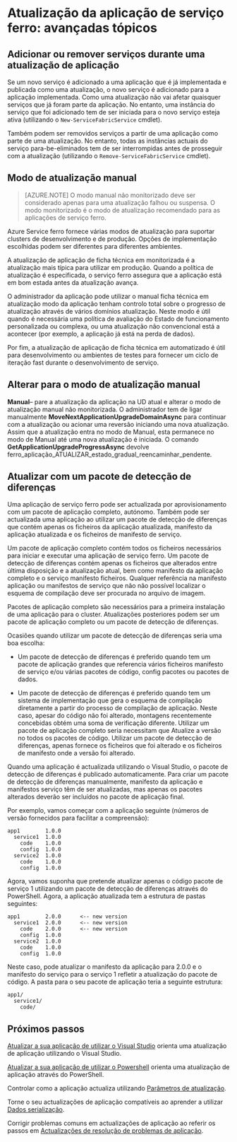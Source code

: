 <properties
   pageTitle="Atualização da aplicação: avançadas tópicos | Microsoft Azure"
   description="Este artigo aborda alguns tópicos avançados sobre a actualização de uma aplicação de serviço ferro."
   services="service-fabric"
   documentationCenter=".net"
   authors="mani-ramaswamy"
   manager="timlt"
   editor=""/>

<tags
   ms.service="service-fabric"
   ms.devlang="dotnet"
   ms.topic="article"
   ms.tgt_pltfrm="NA"
   ms.workload="NA"
   ms.date="09/14/2016"
   ms.author="subramar"/>

# <a name="service-fabric-application-upgrade-advanced-topics"></a>Atualização da aplicação de serviço ferro: avançadas tópicos

## <a name="adding-or-removing-services-during-an-application-upgrade"></a>Adicionar ou remover serviços durante uma atualização de aplicação

Se um novo serviço é adicionado a uma aplicação que é já implementada e publicada como uma atualização, o novo serviço é adicionado para a aplicação implementada.  Como uma atualização não vai afetar quaisquer serviços que já foram parte da aplicação. No entanto, uma instância do serviço que foi adicionado tem de ser iniciada para o novo serviço esteja ativa (utilizando o `New-ServiceFabricService` cmdlet).

Também podem ser removidos serviços a partir de uma aplicação como parte de uma atualização. No entanto, todas as instâncias actuais do serviço para-be-eliminados tem de ser interrompidas antes de prosseguir com a atualização (utilizando o `Remove-ServiceFabricService` cmdlet). 

## <a name="manual-upgrade-mode"></a>Modo de atualização manual

> [AZURE.NOTE]  O modo manual não monitorizado deve ser considerado apenas para uma atualização falhou ou suspensa. O modo monitorizado é o modo de atualização recomendado para as aplicações de serviço ferro.

Azure Service ferro fornece várias modos de atualização para suportar clusters de desenvolvimento e de produção. Opções de implementação escolhidas podem ser diferentes para diferentes ambientes.

A atualização de aplicação de ficha técnica em monitorizada é a atualização mais típica para utilizar em produção. Quando a política de atualização é especificada, o serviço ferro assegura que a aplicação está em bom estada antes da atualização avança.

 O administrador da aplicação pode utilizar o manual ficha técnica em atualização modo da aplicação tenham controlo total sobre o progresso de atualização através de vários domínios atualização. Neste modo é útil quando é necessária uma política de avaliação do Estado de funcionamento personalizada ou complexa, ou uma atualização não convencional está a acontecer (por exemplo, a aplicação já está na perda de dados).

Por fim, a atualização de aplicação de ficha técnica em automatizado é útil para desenvolvimento ou ambientes de testes para fornecer um ciclo de iteração fast durante o desenvolvimento de serviço.

## <a name="change-to-manual-upgrade-mode"></a>Alterar para o modo de atualização manual
**Manual**– pare a atualização da aplicação na UD atual e alterar o modo de atualização manual não monitorizada. O administrador tem de ligar manualmente **MoveNextApplicationUpgradeDomainAsync** para continuar com a atualização ou acionar uma reversão iniciando uma nova atualização. Assim que a atualização entra no modo de Manual, esta permanece no modo de Manual até uma nova atualização é iniciada. O comando **GetApplicationUpgradeProgressAsync** devolve ferro\_aplicação\_ATUALIZAR\_estado\_gradual\_reencaminhar\_pendente.

## <a name="upgrade-with-a-diff-package"></a>Atualizar com um pacote de detecção de diferenças

Uma aplicação de serviço ferro pode ser actualizada por aprovisionamento com um pacote de aplicação completo, autónomo. Também pode ser actualizada uma aplicação ao utilizar um pacote de detecção de diferenças que contém apenas os ficheiros da aplicação atualizada, manifesto da aplicação atualizada e os ficheiros de manifesto de serviço.

Um pacote de aplicação completo contém todos os ficheiros necessários para iniciar e executar uma aplicação de serviço ferro. Um pacote de detecção de diferenças contém apenas os ficheiros que alterados entre última disposição e a atualização atual, bem como manifesto da aplicação completo e o serviço manifesto ficheiros. Qualquer referência na manifesto aplicação ou manifestos de serviço que não não possível localizar o esquema de compilação deve ser procurada no arquivo de imagem.

Pacotes de aplicação completo são necessários para a primeira instalação de uma aplicação para o cluster. Atualizações posteriores podem ser um pacote de aplicação completo ou um pacote de detecção de diferenças.

Ocasiões quando utilizar um pacote de detecção de diferenças seria uma boa escolha:

* Um pacote de detecção de diferenças é preferido quando tem um pacote de aplicação grandes que referencia vários ficheiros manifesto de serviço e/ou várias pacotes de código, config pacotes ou pacotes de dados.

* Um pacote de detecção de diferenças é preferido quando tem um sistema de implementação que gera o esquema de compilação diretamente a partir do processo de compilação de aplicação. Neste caso, apesar do código não foi alterado, montagens recentemente concebidas obtém uma soma de verificação diferente. Utilizar um pacote de aplicação completo seria necessitam que Atualize a versão no todos os pacotes de código. Utilizar um pacote de detecção de diferenças, apenas fornece os ficheiros que foi alterado e os ficheiros de manifesto onde a versão foi alterado.

Quando uma aplicação é actualizada utilizando o Visual Studio, o pacote de detecção de diferenças é publicado automaticamente. Para criar um pacote de detecção de diferenças manualmente, manifesto da aplicação e manifestos serviço têm de ser atualizadas, mas apenas os pacotes alterados deverão ser incluídos no pacote de aplicação final. 

Por exemplo, vamos começar com a aplicação seguinte (números de versão fornecidos para facilitar a compreensão):

```text
app1        1.0.0
  service1  1.0.0
    code    1.0.0
    config  1.0.0
  service2  1.0.0
    code    1.0.0
    config  1.0.0
```

Agora, vamos suponha que pretende atualizar apenas o código pacote de serviço 1 utilizando um pacote de detecção de diferenças através do PowerShell. Agora, a aplicação atualizada tem a estrutura de pastas seguintes:

```text
app1        2.0.0      <-- new version
  service1  2.0.0      <-- new version
    code    2.0.0      <-- new version
    config  1.0.0
  service2  1.0.0
    code    1.0.0
    config  1.0.0
```

Neste caso, pode atualizar o manifesto da aplicação para 2.0.0 e o manifesto do serviço para o serviço 1 refletir a atualização do pacote de código. A pasta para o seu pacote de aplicação teria a seguinte estrutura:

```text
app1/
  service1/
    code/
```

## <a name="next-steps"></a>Próximos passos

[Atualizar a sua aplicação de utilizar o Visual Studio](service-fabric-application-upgrade-tutorial.md) orienta uma atualização de aplicação utilizando o Visual Studio.

[Atualizar a sua aplicação de utilizar o Powershell](service-fabric-application-upgrade-tutorial-powershell.md) orienta uma atualização de aplicação através do PowerShell.

Controlar como a aplicação actualiza utilizando [Parâmetros de atualização](service-fabric-application-upgrade-parameters.md).

Torne o seu actualizações de aplicação compatíveis ao aprender a utilizar [Dados serialização](service-fabric-application-upgrade-data-serialization.md).

Corrigir problemas comuns em actualizações de aplicação ao referir os passos em [Actualizações de resolução de problemas de aplicação](service-fabric-application-upgrade-troubleshooting.md).
 
